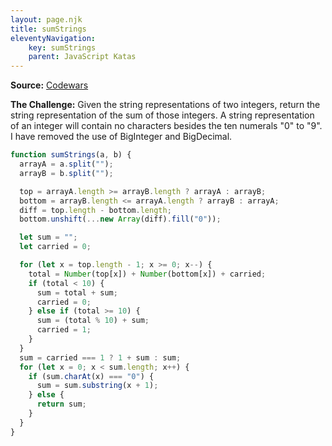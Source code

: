 ```yaml
---
layout: page.njk
title: sumStrings
eleventyNavigation:
    key: sumStrings
    parent: JavaScript Katas
---
```


**Source:** [Codewars](https://www.codewars.com/kata/5324945e2ece5e1f32000370)

**The Challenge:** Given the string representations of two integers, return the string representation of the sum of those integers.
A string representation of an integer will contain no characters besides the ten numerals "0" to "9". I have removed the use of BigInteger and BigDecimal.

```js
function sumStrings(a, b) {
  arrayA = a.split("");
  arrayB = b.split("");

  top = arrayA.length >= arrayB.length ? arrayA : arrayB;
  bottom = arrayB.length <= arrayA.length ? arrayB : arrayA;
  diff = top.length - bottom.length;
  bottom.unshift(...new Array(diff).fill("0"));

  let sum = "";
  let carried = 0;

  for (let x = top.length - 1; x >= 0; x--) {
    total = Number(top[x]) + Number(bottom[x]) + carried;
    if (total < 10) {
      sum = total + sum;
      carried = 0;
    } else if (total >= 10) {
      sum = (total % 10) + sum;
      carried = 1;
    }
  }
  sum = carried === 1 ? 1 + sum : sum;
  for (let x = 0; x < sum.length; x++) {
    if (sum.charAt(x) === "0") {
      sum = sum.substring(x + 1);
    } else {
      return sum;
    }
  }
}
```

